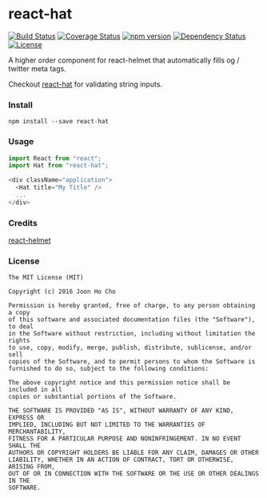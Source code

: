 # react-hat
[![Build Status](https://travis-ci.org/joonhocho/react-hat.svg?branch=master)](https://travis-ci.org/joonhocho/react-hat)
[![Coverage Status](https://coveralls.io/repos/github/joonhocho/react-hat/badge.svg?branch=master)](https://coveralls.io/github/joonhocho/react-hat?branch=master)
[![npm version](https://badge.fury.io/js/react-hat.svg)](https://badge.fury.io/js/react-hat)
[![Dependency Status](https://david-dm.org/joonhocho/react-hat.svg)](https://david-dm.org/joonhocho/react-hat)
[![License](http://img.shields.io/:license-mit-blue.svg)](http://doge.mit-license.org)

A higher order component for react-helmet that automatically fills og / twitter meta tags.

Checkout [react-hat](https://github.com/joonhocho/react-hat) for validating string inputs.


### Install
```
npm install --save react-hat
```


### Usage
```javascript
import React from "react";
import Hat from "react-hat";

<div className="application">
  <Hat title="My Title" />
  ...
</div>
```


### Credits
[react-helmet](https://github.com/nfl/react-helmet)


### License
```
The MIT License (MIT)

Copyright (c) 2016 Joon Ho Cho

Permission is hereby granted, free of charge, to any person obtaining a copy
of this software and associated documentation files (the "Software"), to deal
in the Software without restriction, including without limitation the rights
to use, copy, modify, merge, publish, distribute, sublicense, and/or sell
copies of the Software, and to permit persons to whom the Software is
furnished to do so, subject to the following conditions:

The above copyright notice and this permission notice shall be included in all
copies or substantial portions of the Software.

THE SOFTWARE IS PROVIDED "AS IS", WITHOUT WARRANTY OF ANY KIND, EXPRESS OR
IMPLIED, INCLUDING BUT NOT LIMITED TO THE WARRANTIES OF MERCHANTABILITY,
FITNESS FOR A PARTICULAR PURPOSE AND NONINFRINGEMENT. IN NO EVENT SHALL THE
AUTHORS OR COPYRIGHT HOLDERS BE LIABLE FOR ANY CLAIM, DAMAGES OR OTHER
LIABILITY, WHETHER IN AN ACTION OF CONTRACT, TORT OR OTHERWISE, ARISING FROM,
OUT OF OR IN CONNECTION WITH THE SOFTWARE OR THE USE OR OTHER DEALINGS IN THE
SOFTWARE.
```
